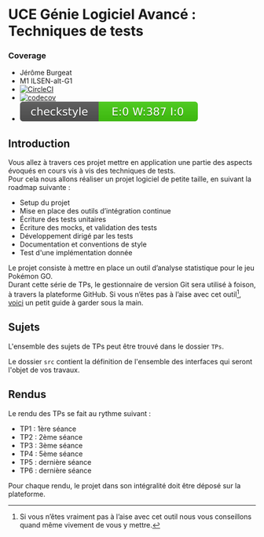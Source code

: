 # UCE Génie Logiciel Avancé : Techniques de tests


### Coverage

* Jérôme Burgeat
* M1 ILSEN-alt-G1
* [![CircleCI](https://circleci.com/gh/jerome-burgeat/ceri-m1-techniques-de-test-jerome-burgeat.svg?style=svg)](https://circleci.com/gh/jerome-burgeat/ceri-m1-techniques-de-test-jerome-burgeat)
* [![codecov](https://codecov.io/gh/jerome-burgeat/ceri-m1-techniques-de-test-jerome-burgeat/branch/master/graph/badge.svg)](https://codecov.io/gh/jerome-burgeat/ceri-m1-techniques-de-test-jerome-burgeat)
* [![codecov](docs/badges/checkstyle-result.svg)](https://github.com/jerome-burgeat/ceri-m1-techniques-de-test-jerome-burgeat/tree/master/docs/badges/checkstyle-result.svg)

## Introduction

Vous allez à travers ces projet mettre en application une partie des aspects évoqués en cours vis à vis des techniques de tests.  
Pour cela nous allons réaliser un projet logiciel de petite taille, en suivant la roadmap suivante : 
- Setup du projet
- Mise en place des outils d’intégration continue
- Écriture des tests unitaires
- Écriture des mocks, et validation des tests
- Développement dirigé par les tests
- Documentation et conventions de style
- Test d'une implémentation donnée

Le projet consiste à mettre en place un outil d’analyse statistique pour le jeu Pokémon GO.  
Durant cette série de TPs, le gestionnaire de version Git sera utilisé à foison, à travers la plateforme GitHub. Si vous n’êtes pas à l’aise avec cet outil[^1], [voici](http://rogerdudler.github.io/git-guide/) un petit guide à garder sous la main.

## Sujets

L'ensemble des sujets de TPs peut être trouvé dans le dossier `TPs`.

Le dossier `src` contient la définition de l'ensemble des interfaces qui seront l'objet de vos travaux.

## Rendus

Le rendu des TPs se fait au rythme suivant :

- TP1 : 1ère séance
- TP2 : 2ème séance
- TP3 : 3ème séance
- TP4 : 5ème séance
- TP5 : dernière séance
- TP6 : dernière séance

Pour chaque rendu, le projet dans son intégralité doit être déposé sur la plateforme.

[^1]: Si vous n’êtes vraiment pas à l’aise avec cet outil nous vous conseillons quand même vivement de vous y mettre.
